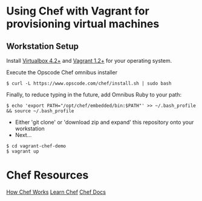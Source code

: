 Using Chef with Vagrant for provisioning virtual machines
=========================================================

Workstation Setup
-----------------

Install [Virtualbox 4.2+](https://www.virtualbox.org/wiki/Downloads) and [Vagrant 1.2+](http://downloads.vagrantup.com/) for your operating system.

Execute the Opscode Chef omnibus installer

`$ curl -L https://www.opscode.com/chef/install.sh | sudo bash`

Finally, to reduce typing in the future, add Omnibus Ruby to your path:

`$ echo 'export PATH="/opt/chef/embedded/bin:$PATH"' >> ~/.bash_profile && source ~/.bash_profile`

* Either 'git clone' or 'download zip and expand' this repository onto your workstation
* Next...

```
$ cd vagrant-chef-demo
$ vagrant up
```

Chef Resources
==============

[How Chef Works](http://www.opscode.com/chef/#how-works)
[Learn Chef](https://learnchef.opscode.com/)
[Chef Docs](http://docs.opscode.com/)
